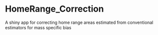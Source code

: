 # HomeRange_Correction
A shiny app for correcting home range areas
estimated from conventional estimators for mass specific bias

